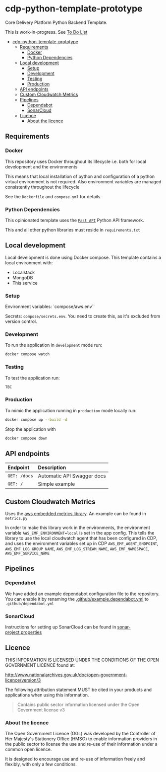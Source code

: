 # cdp-python-template-prototype

Core Delivery Platform Python Backend Template.

This is work-in-progress. See [To Do List](./TODO.md)

- [cdp-python-template-prototype](#cdp-python-template-prototype)
  - [Requirements](#requirements)
    - [Docker](#docker)
    - [Python Dependencies](#python-dependencies)
  - [Local development](#local-development)
    - [Setup](#setup)
    - [Development](#development)
    - [Testing](#testing)
    - [Production](#production)
  - [API endpoints](#api-endpoints)
  - [Custom Cloudwatch Metrics](#custom-cloudwatch-metrics)
  - [Pipelines](#pipelines)
    - [Dependabot](#dependabot)
    - [SonarCloud](#sonarcloud)
  - [Licence](#licence)
    - [About the licence](#about-the-licence)

## Requirements

### Docker

This repository uses Docker throughout its lifecycle i.e. both for local development and the environments

This means that local installation of python and configuration of a python virtual environment is not required. Also environment variables are managed consistently throughout the lifecycle

See the `Dockerfile` and `compose.yml` for details

### Python Dependencies

This opinionated template uses the [`Fast API`](https://fastapi.tiangolo.com/) Python API framework.

This and all other python libraries must reside in `requirements.txt`

## Local development

Local development is done using Docker compose.  This template contains a local environment with:

- Localstack
- MongoDB
- This service

### Setup

Environment variables: `compose/aws.env``

Secrets: `compose/secrets.env`. You need to create this, as it's excluded from version control.

### Development

To run the application in `development` mode run:

```bash
docker compose watch
```

### Testing

To test the application run:

```bash
TBC
```

### Production

To mimic the application running in `production` mode locally run:

```bash
docker compose up --build -d
```

Stop the application with

```bash
docker compose down
```

## API endpoints

| Endpoint             | Description                    |
| :------------------- | :----------------------------- |
| `GET: /docs`         | Automatic API Swagger docs     |
| `GET: /`             | Simple example                 |

## Custom Cloudwatch Metrics

Uses the [aws embedded metrics library](https://github.com/awslabs/aws-embedded-metrics-python). An example can be found in `metrics.py`

In order to make this library work in the environments, the environment variable `AWS_EMF_ENVIRONMENT=local` is set in the app config. This tells the library to use the local cloudwatch agent that has been configured in CDP, and uses the environment variables set up in CDP `AWS_EMF_AGENT_ENDPOINT`, `AWS_EMF_LOG_GROUP_NAME`, `AWS_EMF_LOG_STREAM_NAME`, `AWS_EMF_NAMESPACE`, `AWS_EMF_SERVICE_NAME`

## Pipelines

### Dependabot

We have added an example dependabot configuration file to the repository. You can enable it by renaming
the [.github/example.dependabot.yml](.github/example.dependabot.yml) to `.github/dependabot.yml`

### SonarCloud

Instructions for setting up SonarCloud can be found in [sonar-project.properties](./sonar-project.properties)

## Licence

THIS INFORMATION IS LICENSED UNDER THE CONDITIONS OF THE OPEN GOVERNMENT LICENCE found at:

<http://www.nationalarchives.gov.uk/doc/open-government-licence/version/3>

The following attribution statement MUST be cited in your products and applications when using this information.

> Contains public sector information licensed under the Open Government license v3

### About the licence

The Open Government Licence (OGL) was developed by the Controller of Her Majesty's Stationery Office (HMSO) to enable
information providers in the public sector to license the use and re-use of their information under a common open
licence.

It is designed to encourage use and re-use of information freely and flexibly, with only a few conditions.
